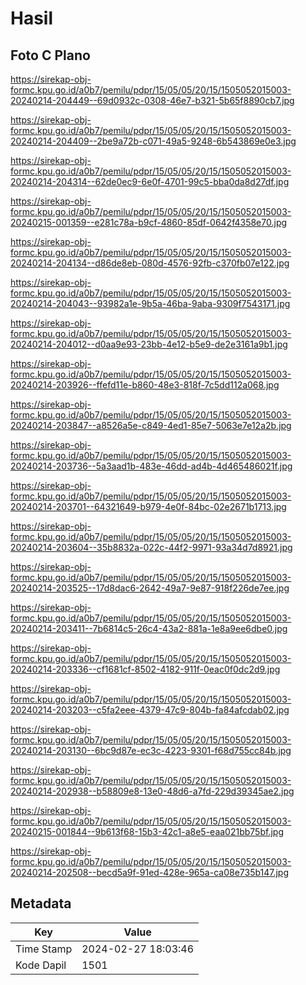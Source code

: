 # Hasil

## Foto C Plano

https://sirekap-obj-formc.kpu.go.id/a0b7/pemilu/pdpr/15/05/05/20/15/1505052015003-20240214-204449--69d0932c-0308-46e7-b321-5b65f8890cb7.jpg

https://sirekap-obj-formc.kpu.go.id/a0b7/pemilu/pdpr/15/05/05/20/15/1505052015003-20240214-204409--2be9a72b-c071-49a5-9248-6b543869e0e3.jpg

https://sirekap-obj-formc.kpu.go.id/a0b7/pemilu/pdpr/15/05/05/20/15/1505052015003-20240214-204314--62de0ec9-6e0f-4701-99c5-bba0da8d27df.jpg

https://sirekap-obj-formc.kpu.go.id/a0b7/pemilu/pdpr/15/05/05/20/15/1505052015003-20240215-001359--e281c78a-b9cf-4860-85df-0642f4358e70.jpg

https://sirekap-obj-formc.kpu.go.id/a0b7/pemilu/pdpr/15/05/05/20/15/1505052015003-20240214-204134--d86de8eb-080d-4576-92fb-c370fb07e122.jpg

https://sirekap-obj-formc.kpu.go.id/a0b7/pemilu/pdpr/15/05/05/20/15/1505052015003-20240214-204043--93982a1e-9b5a-46ba-9aba-9309f7543171.jpg

https://sirekap-obj-formc.kpu.go.id/a0b7/pemilu/pdpr/15/05/05/20/15/1505052015003-20240214-204012--d0aa9e93-23bb-4e12-b5e9-de2e3161a9b1.jpg

https://sirekap-obj-formc.kpu.go.id/a0b7/pemilu/pdpr/15/05/05/20/15/1505052015003-20240214-203926--ffefd11e-b860-48e3-818f-7c5dd112a068.jpg

https://sirekap-obj-formc.kpu.go.id/a0b7/pemilu/pdpr/15/05/05/20/15/1505052015003-20240214-203847--a8526a5e-c849-4ed1-85e7-5063e7e12a2b.jpg

https://sirekap-obj-formc.kpu.go.id/a0b7/pemilu/pdpr/15/05/05/20/15/1505052015003-20240214-203736--5a3aad1b-483e-46dd-ad4b-4d465486021f.jpg

https://sirekap-obj-formc.kpu.go.id/a0b7/pemilu/pdpr/15/05/05/20/15/1505052015003-20240214-203701--64321649-b979-4e0f-84bc-02e2671b1713.jpg

https://sirekap-obj-formc.kpu.go.id/a0b7/pemilu/pdpr/15/05/05/20/15/1505052015003-20240214-203604--35b8832a-022c-44f2-9971-93a34d7d8921.jpg

https://sirekap-obj-formc.kpu.go.id/a0b7/pemilu/pdpr/15/05/05/20/15/1505052015003-20240214-203525--17d8dac6-2642-49a7-9e87-918f226de7ee.jpg

https://sirekap-obj-formc.kpu.go.id/a0b7/pemilu/pdpr/15/05/05/20/15/1505052015003-20240214-203411--7b6814c5-26c4-43a2-881a-1e8a9ee6dbe0.jpg

https://sirekap-obj-formc.kpu.go.id/a0b7/pemilu/pdpr/15/05/05/20/15/1505052015003-20240214-203336--cf1681cf-8502-4182-911f-0eac0f0dc2d9.jpg

https://sirekap-obj-formc.kpu.go.id/a0b7/pemilu/pdpr/15/05/05/20/15/1505052015003-20240214-203203--c5fa2eee-4379-47c9-804b-fa84afcdab02.jpg

https://sirekap-obj-formc.kpu.go.id/a0b7/pemilu/pdpr/15/05/05/20/15/1505052015003-20240214-203130--6bc9d87e-ec3c-4223-9301-f68d755cc84b.jpg

https://sirekap-obj-formc.kpu.go.id/a0b7/pemilu/pdpr/15/05/05/20/15/1505052015003-20240214-202938--b58809e8-13e0-48d6-a7fd-229d39345ae2.jpg

https://sirekap-obj-formc.kpu.go.id/a0b7/pemilu/pdpr/15/05/05/20/15/1505052015003-20240215-001844--9b613f68-15b3-42c1-a8e5-eaa021bb75bf.jpg

https://sirekap-obj-formc.kpu.go.id/a0b7/pemilu/pdpr/15/05/05/20/15/1505052015003-20240214-202508--becd5a9f-91ed-428e-965a-ca08e735b147.jpg


## Metadata

| Key        | Value               |
| ---------- | ------------------- |
| Time Stamp | 2024-02-27 18:03:46 |
| Kode Dapil | 1501                |



